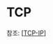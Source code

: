# TCP

참조: [[TCP-IP]]

[//begin]: # "Autogenerated link references for markdown compatibility"
[TCP-IP]: TCP-IP "TCP-IP"
[//end]: # "Autogenerated link references"